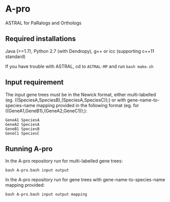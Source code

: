 # A-pro
ASTRAL for PaRalogs and Orthologs
## Required installations
Java (>=1.7), Python 2.7 (with Dendropy), g++ or icc (supporting c++11 standard)

If you have trouble with ASTRAL, cd to `ASTRAL-MP` and run `bash make.sh`

## Input requirement
The input gene trees must be in the Newick format, either multi-labelled (eg. ((SpeciesA,SpeciesB),(SpeciesA,SpeciesC));) or with gene-name-to-species-name mapping provided in the following format (eg. for ((GeneA1,GeneB1),(GeneA2,GeneC1));):
```
GeneA1 SpeciesA
GeneA2 SpeciesA
GeneB1 SpeciesB
GeneC1 SpeciesC
```

## Running A-pro
In the A-pro repository run for multi-labelled gene trees:
```
bash A-pro.bash input output
```
In the A-pro repository run for gene trees with gene-name-to-species-name mapping provided:
```
bash A-pro.bash input output mapping
```
